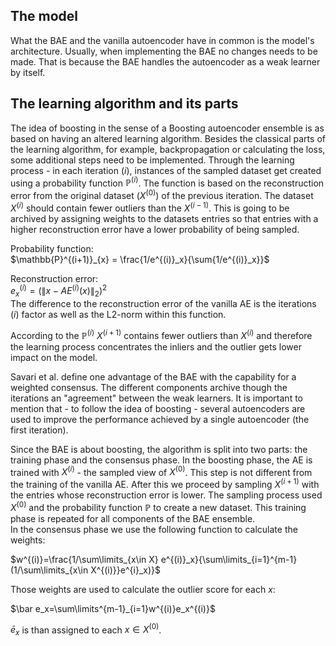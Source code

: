 ## The model
What the BAE and the vanilla autoencoder have in common is the model's architecture. Usually, when implementing the BAE no changes needs to be made. That is because the BAE handles the autoencoder as a weak learner by itself.

## The learning algorithm and its parts
The idea of boosting in the sense of a Boosting autoencoder ensemble is as based on having an altered learning algorithm. Besides the classical parts of the learning algorithm, for example, backpropagation or calculating the loss, some additional steps need to be implemented. Through the learning process - in each iteration ($i$), instances of the sampled dataset get created using a probability function $\mathbb{P}^{(i)}$. The function is based on the reconstruction error from the original dataset ($X^{(0)}$) of the previous iteration. The dataset $X^{(i)}$ should contain fewer outliers than the $X^{(i-1)}$. This is going to be archived by assigning weights to the datasets entries so that entries with a higher reconstruction error have a lower probability of being sampled.

Probability function:<br>
$\mathbb{P}^{(i+1)}_{x} = \frac{1/e^{(i)}_x}{\sum{1/e^{(i)}_x}}$

Reconstruction error:<br>
$e^{(i)}_x = (\left\lVert x-AE^{(i)}(x) \right\rVert_2)^2$<br>
The difference to the reconstruction error of the vanilla AE is the iterations ($i$) factor as well as the L2-norm within this function.

According to the $\mathbb{P}^{(i)}$ $X^{(i+1)}$ contains fewer outliers than $X^{(i)}$ and therefore the learning process concentrates the inliers and the outlier gets lower impact on the model.

Savari et al. define one advantage of the BAE with the capability for a weighted consensus. The different components archive though the iterations an "agreement" between the weak learners. It is important to mention that - to follow the idea of boosting - several autoencoders are used to improve the performance achieved by a single autoencoder (the first iteration).

Since the BAE is about boosting, the algorithm is split into two parts: the training phase and the consensus phase. In the boosting phase, the AE is trained with $X^{(i)}$ - the sampled view of $X^{(0)}$. This step is not different from the training of the vanilla AE. After this we proceed by sampling $X^{(i+1)}$ with the entries whose reconstruction error is lower. The sampling process used $X^{(0)}$ and the probability function $\mathbb{P}$ to create a new dataset. This training phase is repeated for all components of the BAE ensemble.<br>
In the consensus phase we use the following function to calculate the weights:

$w^{(i)}=\frac{1/\sum\limits_{x\in X} e^{(i)}_x}{\sum\limits_{i=1}^{m-1}(1/\sum\limits_{x\in X^{(i)}}e^{i}_x)}$<br>

Those weights are used to calculate the outlier score for each $x$:

$\bar e_x=\sum\limits^{m-1}_{i=1}w^{(i)}e_x^{(i)}$<br>

$\bar e_x$ is than assigned to each $x \in X^{(0)}$.
